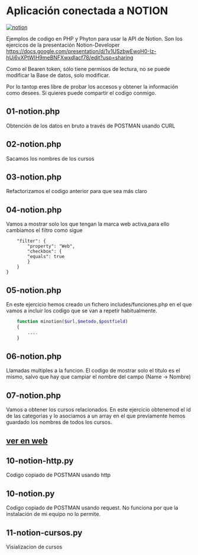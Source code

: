 # Aplicación conectada a NOTION

[![notion](https://img.shields.io/badge/notion-000000?style=for-the-badge&logo=notion&logoColor=white)](https://pretty-streetcar-ee4.notion.site/99fe4ba7a31745ac9c762c250ed5c003?v=bfb15a01426d46bab38c82535b0b590d)

Ejemplos de codigo en PHP y Phyton para usar la API de Notion. Son los ejercicos de la presentación Notion-Developer https://docs.google.com/presentation/d/1v1USzbwEwoH0-Iz-hUi6vXPtWIH9meBNFXwxdlacf78/edit?usp=sharing


Como el Bearen token, sólo tiene permisos de lectura, no se puede modificar la Base de datos, solo modificar.

Por lo tantop eres libre de probar los accesos y obtener la información como desees. Si quieres puede compartir el codigo conmigo.


## 01-notion.php
Obtención de los datos en bruto  a través de POSTMAN usando CURL

## 02-notion.php

Sacamos los nombres de los cursos

## 03-notion.php

Refactorizamos el codigo anterior para que sea más claro

## 04-notion.php

Vamos a mostrar solo los que tengan la marca web activa,para ello cambiamos el filtro como sigue

```{
    "filter": {
        "property": "Web",
        "checkbox": {
        "equals": true
        }
    }
}
```
## 05-notion.php

En este ejercicio hemos creado un fichero includes/funciones.php en el que vamos a incluir los  codigo  que se van a repetir habitualmente.

```php
    function minotion($url,$metodo,$postfield)
    {
        ....
    }
```
## 06-notion.php

Llamadas multiples a la funcion. El codigo de mostrar solo el titulo es el mismo, salvo que hay que campiar el nombre del campo (Name -> Nombre)

## 07-notion.php

Vamos a obtener los cursos relacionados. En este ejercicio obtenemod el id de las categorias y lo asociamos a un array en el que previamente hemos guardado los nombres de todos los cursos.


## <a href="http://sistemasinformacion.free.nf/" target="_blank">ver en web</a>








## 10-notion-http.py

Codigo copiado de POSTMAN usando http

## 10-notion.py

Codigo copiado de POSTMAN usando request.
No funciona por que la instalación  de mi equipo no lo permite.

## 11-notion-cursos.py

Visializacion de cursos


